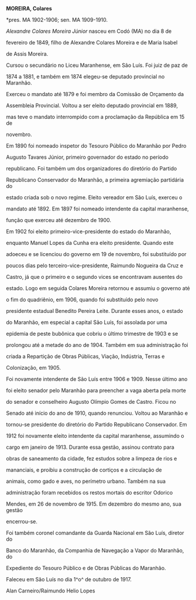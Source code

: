 **MOREIRA, Colares**



\*pres. MA 1902-1906; sen. MA 1909-1910.



*Alexandre Colares Moreira Júnior* nasceu em Codó (MA) no dia 8 de

fevereiro de 1849, filho de Alexandre Colares Moreira e de Maria Isabel

de Assis Moreira.



Cursou o secundário no Liceu Maranhense, em São Luís. Foi juiz de paz de

1874 a 1881, e também em 1874 elegeu-se deputado provincial no Maranhão.

Exerceu o mandato até 1879 e foi membro da Comissão de Orçamento da

Assembleia Provincial. Voltou a ser eleito deputado provincial em 1889,

mas teve o mandato interrompido com a proclamação da República em 15 de

novembro.



Em 1890 foi nomeado inspetor do Tesouro Público do Maranhão por Pedro

Augusto Tavares Júnior, primeiro governador do estado no período

republicano. Foi também um dos organizadores do diretório do Partido

Republicano Conservador do Maranhão, a primeira agremiação partidária do

estado criada sob o novo regime. Eleito vereador em São Luís, exerceu o

mandato até 1892. Em 1897 foi nomeado intendente da capital maranhense,

função que exerceu até dezembro de 1900.



Em 1902 foi eleito primeiro-vice-presidente do estado do Maranhão,

enquanto Manuel Lopes da Cunha era eleito presidente. Quando este

adoeceu e se licenciou do governo em 19 de novembro, foi substituído por

poucos dias pelo terceiro-vice-presidente, Raimundo Nogueira da Cruz e

Castro, já que o primeiro e o segundo vices se encontravam ausentes do

estado. Logo em seguida Colares Moreira retornou e assumiu o governo até

o fim do quadriênio, em 1906, quando foi substituído pelo novo

presidente estadual Benedito Pereira Leite. Durante esses anos, o estado

do Maranhão, em especial a capital São Luís, foi assolada por uma

epidemia de peste bubônica que cobriu o último trimestre de 1903 e se

prolongou até a metade do ano de 1904. Também em sua administração foi

criada a Repartição de Obras Públicas, Viação, Indústria, Terras e

Colonização, em 1905.



Foi novamente intendente de São Luís entre 1906 e 1909. Nesse último ano

foi eleito senador pelo Maranhão para preencher a vaga aberta pela morte

do senador e conselheiro Augusto Olímpio Gomes de Castro. Ficou no

Senado até início do ano de 1910, quando renunciou. Voltou ao Maranhão e

tornou-se presidente do diretório do Partido Republicano Conservador. Em

1912 foi novamente eleito intendente da capital maranhense, assumindo o

cargo em janeiro de 1913. Durante essa gestão, assinou contrato para

obras de saneamento da cidade, fez estudos sobre a limpeza de rios e

mananciais, e proibiu a construção de cortiços e a circulação de

animais, como gado e aves, no perímetro urbano. Também na sua

administração foram recebidos os restos mortais do escritor Odorico

Mendes, em 26 de novembro de 1915. Em dezembro do mesmo ano, sua gestão

encerrou-se.



Foi também coronel comandante da Guarda Nacional em São Luís, diretor do

Banco do Maranhão, da Companhia de Navegação a Vapor do Maranhão, do

Expediente do Tesouro Público e de Obras Públicas do Maranhão.



Faleceu em São Luís no dia 1^o^ de outubro de 1917.



Alan Carneiro/Raimundo Helio Lopes



